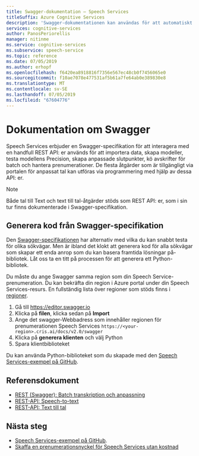 ```yaml
---
title: Swagger-dokumentation – Speech Services
titleSuffix: Azure Cognitive Services
description: 'Swagger-dokumentationen kan användas för att automatiskt generera SDK: er för ett antal programmeringsspråk. Alla åtgärder i vår tjänst som stöds av Swagger'
services: cognitive-services
author: PanosPeriorellis
manager: nitinme
ms.service: cognitive-services
ms.subservice: speech-service
ms.topic: reference
ms.date: 07/05/2019
ms.author: erhopf
ms.openlocfilehash: f6420ea8918816f7356e567ec48cb0f7456065e0
ms.sourcegitcommit: f10ae7078e477531af5b61a7fe64ab0e389830e8
ms.translationtype: MT
ms.contentlocale: sv-SE
ms.lasthandoff: 07/05/2019
ms.locfileid: "67604776"
---
```

# <a name="swagger-documentation"></a>Dokumentation om Swagger

Speech Services erbjuder en Swagger-specifikation för att interagera med en handfull REST API: er används för att importera data, skapa modeller, testa modellens Precision, skapa anpassade slutpunkter, kö avskrifter för batch och hantera prenumerationer. De flesta åtgärder som är tillgängligt via portalen för anpassat tal kan utföras via programmering med hjälp av dessa API: er.

> [!NOTE]
> Både tal till Text och text till tal-åtgärder stöds som REST API: er, som i sin tur finns dokumenterade i Swagger-specifikation.

## <a name="generating-code-from-the-swagger-specification"></a>Generera kod från Swagger-specifikation

Den [Swagger-specifikationen](https://cris.ai/swagger/ui/index) har alternativ med vilka du kan snabbt testa för olika sökvägar. Men är ibland det klokt att generera kod för alla sökvägar som skapar ett enda anrop som du kan basera framtida lösningar på-bibliotek. Låt oss ta en titt på processen för att generera ett Python-bibliotek.

Du måste du ange Swagger samma region som din Speech Service-prenumeration. Du kan bekräfta din region i Azure portal under din Speech Services-resurs. En fullständig lista över regioner som stöds finns i [regioner](regions.md).

1. Gå till https://editor.swagger.io
2. Klicka på **filen**, klicka sedan på **Import**
3. Ange det swagger-Webbadress som innehåller regionen för prenumerationen Speech Services `https://<your-region>.cris.ai/docs/v2.0/swagger`
4. Klicka på **generera klienten** och välj Python
5. Spara klientbiblioteket

Du kan använda Python-biblioteket som du skapade med den [Speech Services-exempel på GitHub](https://aka.ms/csspeech/samples).

## <a name="reference-docs"></a>Referensdokument

* [REST (Swagger): Batch transkription och anpassning](https://westus.cris.ai/swagger/ui/index)
* [REST-API: Speech-to-text](rest-speech-to-text.md)
* [REST-API: Text till tal](rest-text-to-speech.md)

## <a name="next-steps"></a>Nästa steg

* [Speech Services-exempel på GitHub](https://aka.ms/csspeech/samples).
* [Skaffa en prenumerationsnyckel för Speech Services utan kostnad](get-started.md)
